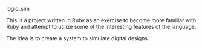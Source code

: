 logic_sim

This is a project written in Ruby as an exercise to become more familiar with Ruby and attempt to utilize some of the interesting features of the language.

The idea is to create a system to simulate digital designs.
